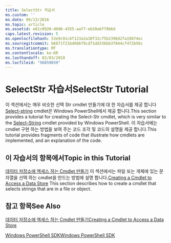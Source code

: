 ```yaml
---
title: SelectStr 자습서
ms.custom: ''
ms.date: 09/13/2016
ms.topic: article
ms.assetid: e81c0920-d696-4355-aaf7-eb20a6f79b6d
caps.latest.revision: 5
ms.openlocfilehash: 53e9c91c6f123a2a30f32cf5b2396d2fa19074ec
ms.sourcegitcommit: b6871f21bd666f9cd71dd336bb3f844cf472b56c
ms.translationtype: MT
ms.contentlocale: ko-KR
ms.lasthandoff: 02/03/2019
ms.locfileid: "56859039"
---
```

# <a name="selectstr-tutorial"></a><span data-ttu-id="6390f-102">SelectStr 자습서</span><span class="sxs-lookup"><span data-stu-id="6390f-102">SelectStr Tutorial</span></span>

<span data-ttu-id="6390f-103">이 섹션에서는 매우 비슷한 선택 Str cmdlet 만들기에 대 한 자습서를 제공 합니다 [Select-string](/powershell/module/microsoft.powershell.utility/select-string) cmdlet은 Windows PowerShell에서 제공 합니다.</span><span class="sxs-lookup"><span data-stu-id="6390f-103">This section provides a tutorial for creating the Select-Str cmdlet, which is very similar to the [Select-String](/powershell/module/microsoft.powershell.utility/select-string) cmdlet provided by Windows PowerShell.</span></span> <span data-ttu-id="6390f-104">이 자습서에는 cmdlet 구현 하는 방법을 보여 주는 코드 조각 및 코드의 설명을 제공 합니다.</span><span class="sxs-lookup"><span data-stu-id="6390f-104">This tutorial provides fragments of code that illustrate how cmdlets are implemented, and an explanation of the code.</span></span>

## <a name="topic-in-this-tutorial"></a><span data-ttu-id="6390f-105">이 자습서의 항목에서</span><span class="sxs-lookup"><span data-stu-id="6390f-105">Topic in this Tutorial</span></span>

<span data-ttu-id="6390f-106">[데이터 저장소에 액세스 하는 Cmdlet 만들기](./creating-a-cmdlet-to-access-a-data-store.md) 이 섹션에서는 파일 또는 개체에 있는 문자열을 선택 하는 cmdlet을 만드는 방법에 설명 합니다.</span><span class="sxs-lookup"><span data-stu-id="6390f-106">[Creating a Cmdlet to Access a Data Store](./creating-a-cmdlet-to-access-a-data-store.md) This section describes how to create a cmdlet that selects strings that are in a file or object.</span></span>

## <a name="see-also"></a><span data-ttu-id="6390f-107">참고 항목</span><span class="sxs-lookup"><span data-stu-id="6390f-107">See Also</span></span>

[<span data-ttu-id="6390f-108">데이터 저장소에 액세스 하는 Cmdlet 만들기</span><span class="sxs-lookup"><span data-stu-id="6390f-108">Creating a Cmdlet to Access a Data Store</span></span>](./creating-a-cmdlet-to-access-a-data-store.md)

[<span data-ttu-id="6390f-109">Windows PowerShell SDK</span><span class="sxs-lookup"><span data-stu-id="6390f-109">Windows PowerShell SDK</span></span>](../windows-powershell-reference.md)
